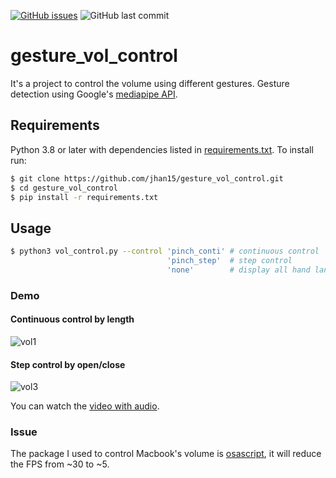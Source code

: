 [![GitHub issues](https://img.shields.io/github/issues/jhan15/hand_gesture_detection)](https://github.com/jhan15/hand_gesture_detection/issues)
![GitHub last commit](https://img.shields.io/github/last-commit/jhan15/hand_gesture_detection?color=ff69b4)

# gesture_vol_control
It's a project to control the volume using different gestures. Gesture detection using Google's [mediapipe API](https://github.com/google/mediapipe).


## Requirements

Python 3.8 or later with dependencies listed in [requirements.txt](https://github.com/jhan15/gesture_detection/blob/master/requirements.txt). To install run:

```bash
$ git clone https://github.com/jhan15/gesture_vol_control.git
$ cd gesture_vol_control
$ pip install -r requirements.txt
```

## Usage

```bash
$ python3 vol_control.py --control 'pinch_conti' # continuous control
                                   'pinch_step'  # step control
                                   'none'        # display all hand landmarks
```

### Demo

#### Continuous control by length

![vol1](https://user-images.githubusercontent.com/62132206/121547644-9a2d2400-ca0c-11eb-9141-a280243f71b0.gif)

#### Step control by open/close

![vol3](https://user-images.githubusercontent.com/62132206/121547653-9c8f7e00-ca0c-11eb-9319-e75a4e96cf6f.gif)

You can watch the [video with audio](https://www.youtube.com/watch?v=l3ukvTslEB0).

### Issue

The package I used to control Macbook's volume is [osascript](https://github.com/andrewp-as-is/osascript.py), it will reduce the FPS from ~30 to ~5.
